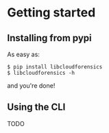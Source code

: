 # Getting started

## Installing from pypi

As easy as:

    $ pip install libcloudforensics
    $ libcloudforensics -h

and you're done!

## Using the CLI

TODO

